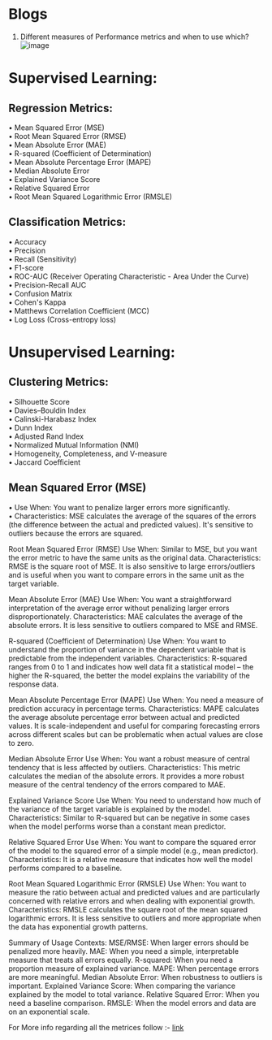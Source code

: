 # Blogs


1) Different measures of Performance metrics and when to use which?
   ![image](https://github.com/LetsDoIt298/Blogs/assets/90137904/042042ea-68c0-446d-b8ff-44dc8f608f60)



# Supervised Learning:
## Regression Metrics:
•	Mean Squared Error (MSE) <br>
•	Root Mean Squared Error (RMSE) <br>
•	Mean Absolute Error (MAE) <br>
•	R-squared (Coefficient of Determination) <br>
•	Mean Absolute Percentage Error (MAPE) <br>
•	Median Absolute Error <br>
•	Explained Variance Score <br>
•	Relative Squared Error <br>
•	Root Mean Squared Logarithmic Error (RMSLE)

## Classification Metrics:
•	Accuracy <br>
•	Precision <br>
•	Recall (Sensitivity) <br>
•	F1-score <br>
•	ROC-AUC (Receiver Operating Characteristic - Area Under the Curve) <br>
•	Precision-Recall AUC <br>
•	Confusion Matrix <br>
•	Cohen's Kappa <br>
•	Matthews Correlation Coefficient (MCC) <br>
•	Log Loss (Cross-entropy loss) <br>
# Unsupervised Learning:
## Clustering Metrics:
•	Silhouette Score <br>
•	Davies–Bouldin Index <br>
•	Calinski-Harabasz Index <br>
•	Dunn Index <br>
•	Adjusted Rand Index <br>
•	Normalized Mutual Information (NMI) <br>
•	Homogeneity, Completeness, and V-measure <br>
•	Jaccard Coefficient

## Mean Squared Error (MSE)
•	Use When: You want to penalize larger errors more significantly. <br>
•	Characteristics: MSE calculates the average of the squares of the errors (the difference between the actual and predicted values). It's sensitive to outliers because the errors are squared.

Root Mean Squared Error (RMSE)
Use When: Similar to MSE, but you want the error metric to have the same units as the original data.
Characteristics: RMSE is the square root of MSE. It is also sensitive to large errors/outliers and is useful when you want to compare errors in the same unit as the target variable.

Mean Absolute Error (MAE)
Use When: You want a straightforward interpretation of the average error without penalizing larger errors disproportionately.
Characteristics: MAE calculates the average of the absolute errors. It is less sensitive to outliers compared to MSE and RMSE.

R-squared (Coefficient of Determination)
Use When: You want to understand the proportion of variance in the dependent variable that is predictable from the independent variables.
Characteristics: R-squared ranges from 0 to 1 and indicates how well data fit a statistical model – the higher the R-squared, the better the model explains the variability of the response data.

Mean Absolute Percentage Error (MAPE)
Use When: You need a measure of prediction accuracy in percentage terms.
Characteristics: MAPE calculates the average absolute percentage error between actual and predicted values. It is scale-independent and useful for comparing forecasting errors across different scales but can be problematic when actual values are close to zero.

Median Absolute Error
Use When: You want a robust measure of central tendency that is less affected by outliers.
Characteristics: This metric calculates the median of the absolute errors. It provides a more robust measure of the central tendency of the errors compared to MAE.

Explained Variance Score
Use When: You need to understand how much of the variance of the target variable is explained by the model.
Characteristics: Similar to R-squared but can be negative in some cases when the model performs worse than a constant mean predictor.

Relative Squared Error
Use When: You want to compare the squared error of the model to the squared error of a simple model (e.g., mean predictor).
Characteristics: It is a relative measure that indicates how well the model performs compared to a baseline.

Root Mean Squared Logarithmic Error (RMSLE)
Use When: You want to measure the ratio between actual and predicted values and are particularly concerned with relative errors and when dealing with exponential growth.
Characteristics: RMSLE calculates the square root of the mean squared logarithmic errors. It is less sensitive to outliers and more appropriate when the data has exponential growth patterns.

Summary of Usage Contexts:
MSE/RMSE: When larger errors should be penalized more heavily.
MAE: When you need a simple, interpretable measure that treats all errors equally.
R-squared: When you need a proportion measure of explained variance.
MAPE: When percentage errors are more meaningful.
Median Absolute Error: When robustness to outliers is important.
Explained Variance Score: When comparing the variance explained by the model to total variance.
Relative Squared Error: When you need a baseline comparison.
RMSLE: When the model errors and data are on an exponential scale.


For More info regarding all the metrices follow :-
[link](https://neptune.ai/blog/performance-metrics-in-machine-learning-complete-guide)
